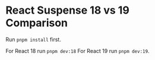# React Suspense 18 vs 19 Comparison

Run `pnpm install` first.

For React 18 run `pnpm dev:18`
For React 19 run `pnpm dev:19`.